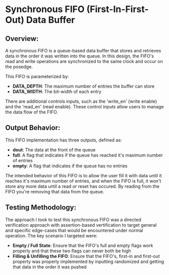 # Synchronous FIFO (First-In-First-Out) Data Buffer

## Overview:
A synchronous FIFO is a queue-based data buffer that stores and retrieves data in the order it was written into the
queue. In this design, the FIFO's read and write operations are synchronized to the same clock and occur on the posedge.

This FIFO is parameterized by:
 - **DATA_DEPTH**: The maximum number of entries the buffer can store
 - **DATA_WIDTH**: The bit-width of each entry

There are additional controls inputs, such as the 'write_en' (write enable) and the 'read_en' (read enable). These control
inputs allow users to manage the data flow of the FIFO. 

## Output Behavior:
This FIFO implementation has three outputs, defined as:
- **dout**: The data at the front of the queue
- **full**: A flag that indicates if the queue has reached it's maximum number of entries
- **empty**: A flag that indicates if the queue has no entries

The intended behavior of this FIFO is to allow the user fill it with data until it reaches it's maximum number of entries, and
when the FIFO is full, it won't store any more data until a read or reset has occured. By reading from the FIFO you're removing
that data from the queue.

## Testing Methodology:
The approach I took to test this synchronous FIFO was a directed verification approach with assertion-based vertification to target
general and specific edge-cases that would be encountered under normal operation. The key scenario I targeted were:

- **Empty / Full State**: Ensure that the FIFO's full and empty flags work properly and that these two flags can never both be high
- **Filling & Unfilling the FIFO**: Ensure that the FIFO's, first-in and first-out property was properly implemented by inputting 
randomized and getting that data in the order it was pushed
